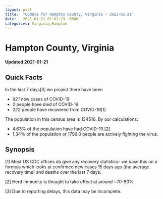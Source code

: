 ```yaml
---
layout: post
title:  "Update for Hampton County, Virginia - 2021-01-21"
date:   2021-01-21 01:01:29 -0600
categories: Virginia,Hampton
---
```


# Hampton County, Virginia
#### Updated 2021-01-21

## Quick Facts

In the last 7 days[3] we project there have been
- *921* new cases of COVID-19
- *0* people have died of COVID-19
- *222* people have recovered from COVID-19[1]

The population in this census area is 134510. By our calculations:
- 4.63% of the population have had COVID-19.[2]
- 1.34% of the population or 1799.0 people are actively fighting the virus.

## Synopsis




[1] Most US CDC offices do give any recovery statistics- we base this on a formula which looks at confirmed new cases
15 days ago (the average recovery time) and deaths over the last 7 days.

[2] Herd Immunity is thought to take effect at around ~70-80%

[3] Due to reporting delays, this data may be incomplete.
 
    